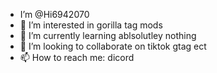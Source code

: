 - I’m @Hi6942070
- 👀 I’m interested in gorilla tag mods
- 🌱 I’m currently learning ablsolutley nothing
- 💞️ I’m looking to collaborate on tiktok gtag ect
- 📫 How to reach me: dicord 

<!---
Hi6942070/Hi6942070 is a ✨ special ✨ repository because its `README.md` (this file) appears on your GitHub profile.
You can click the Preview link to take a look at your changes.
--->
